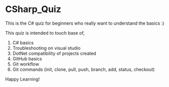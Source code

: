 # CSharp_Quiz

This is the C# quiz for beginners who really want to understand the basics :)

This quiz is intended to touch base of, 
  1. C# basics
  2. Troubleshooting on visual studio
  3. DotNet compatibility of projects created
  4. GitHub basics
  5. Git workflow
  6. Git commands (init, clone, pull, push, branch, add, status, checkout)

Happy Learning!

